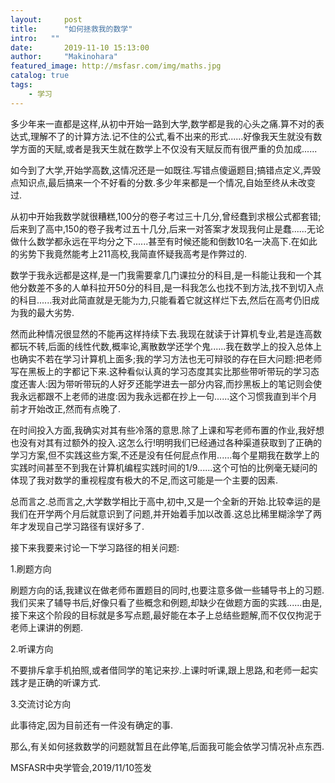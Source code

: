```yaml
---
layout:     post
title:      "如何拯救我的数学"
intro:   ""
date:       2019-11-10 15:13:00
author:     "Makinohara"
featured_image: http://msfasr.com/img/maths.jpg
catalog: true
tags:
    - 学习
---
```


多少年来一直都是这样,从初中开始一路到大学,数学都是我的心头之痛.算不对的表达式,理解不了的计算方法.记不住的公式,看不出来的形式......好像我天生就没有数学方面的天赋,或者是我天生就在数学上不仅没有天赋反而有很严重的负加成......

如今到了大学,开始学高数,这情况还是一如既往.写错点傻逼题目;搞错点定义,弄毁点知识点,最后搞来一个不好看的分数.多少年来都是一个情况,自始至终从未改变过.

从初中开始我数学就很糟糕,100分的卷子考过三十几分,曾经蠢到求根公式都套错;后来到了高中,150的卷子我考过五十几分,后来一对答案才发现我何止是蠢......无论做什么数学都永远在平均分之下......甚至有时候还能和倒数10名一决高下.在如此的劣势下我竟然能考上211高校,我简直怀疑我高考是作弊过的.

数学于我永远都是这样,是一门我需要拿几门课拉分的科目,是一科能让我和一个其他分数差不多的人单科拉开50分的科目,是一科我怎么也找不到方法,找不到切入点的科目......我对此简直就是无能为力,只能看着它就这样烂下去,然后在高考仍旧成为我的最大劣势.

然而此种情况很显然的不能再这样持续下去.我现在就读于计算机专业,若是连高数都玩不转,后面的线性代数,概率论,离散数学还学个鬼......我在数学上的投入总体上也确实不若在学习计算机上面多;我的学习方法也无可辩驳的存在巨大问题:把老师写在黑板上的字都记下来.这种看似认真的学习态度其实比那些带听带玩的学习态度还害人:因为带听带玩的人好歹还能学进去一部分内容,而抄黑板上的笔记则会使我永远都跟不上老师的进度:因为我永远都在抄上一句......这个习惯我直到半个月前才开始改正,然而有点晚了.

在时间投入方面,我确实对其有些冷落的意思.除了上课和写老师布置的作业,我好想也没有对其有过额外的投入.这怎么行!明明我们已经通过各种渠道获取到了正确的学习方案,但不实践这些方案,不还是没有任何屁点作用......每个星期我在数学上的实践时间甚至不到我在计算机编程实践时间的1/9......这个可怕的比例毫无疑问的体现了我对数学的重视程度有极大的不足,而这可能是一个主要的因素.

总而言之.总而言之,大学数学相比于高中,初中,又是一个全新的开始.比较幸运的是我们在开学两个月后就意识到了问题,并开始着手加以改善.这总比稀里糊涂学了两年才发现自己学习路径有误好多了.

接下来我要来讨论一下学习路径的相关问题:

1.刷题方向

刷题方向的话,我建议在做老师布置题目的同时,也要注意多做一些辅导书上的习题.我们买来了辅导书后,好像只看了些概念和例题,却缺少在做题方面的实践......由是,接下来这个阶段的目标就是多写点题,最好能在本子上总结些题解,而不仅仅拘泥于老师上课讲的例题.

2.听课方向

不要排斥拿手机拍照,或者借同学的笔记来抄.上课时听课,跟上思路,和老师一起实践才是正确的听课方式.

3.交流讨论方向

此事待定,因为目前还有一件没有确定的事.

那么,有关如何拯救数学的问题就暂且在此停笔,后面我可能会依学习情况补点东西.

MSFASR中央学管会,2019/11/10签发